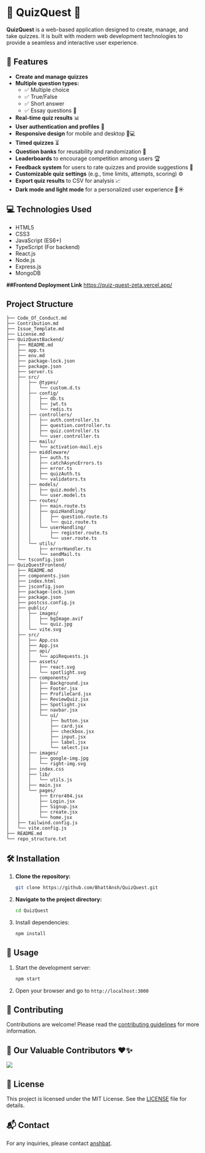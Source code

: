 # 🎉 QuizQuest 🎉

**QuizQuest** is a web-based application designed to create, manage, and take quizzes. It is built with modern web development technologies to provide a seamless and interactive user experience.

## 🚀 Features

- **Create and manage quizzes**  
- **Multiple question types:**
  - ✅ Multiple choice
  - ✅ True/False
  - ✅ Short answer
  - ✅ Essay questions 📝
- **Real-time quiz results** 📊
- **User authentication and profiles** 🔑
- **Responsive design** for mobile and desktop 📱💻
- **Timed quizzes** ⏳
- **Question banks** for reusability and randomization 🔄
- **Leaderboards** to encourage competition among users 🏆
- **Feedback system** for users to rate quizzes and provide suggestions 💬
- **Customizable quiz settings** (e.g., time limits, attempts, scoring) ⚙️
- **Export quiz results** to CSV for analysis 📈
- **Dark mode and light mode** for a personalized user experience 🌙☀️

## 💻 Technologies Used

- HTML5
- CSS3
- JavaScript (ES6+)
- TypeScript (For backend)
- React.js
- Node.js
- Express.js
- MongoDB

**##Frontend Deployment Link**
https://quiz-quest-zeta.vercel.app/

## Project Structure

<!-- START_STRUCTURE -->
```
├── Code_Of_Conduct.md
├── Contribution.md
├── Issue_Template.md
├── License.md
├── QuizQuestBackend/
│   ├── README.md
│   ├── app.ts
│   ├── env.md
│   ├── package-lock.json
│   ├── package.json
│   ├── server.ts
│   ├── src/
│   │   ├── @types/
│   │   │   └── custom.d.ts
│   │   ├── config/
│   │   │   ├── db.ts
│   │   │   ├── jwt.ts
│   │   │   └── redis.ts
│   │   ├── controllers/
│   │   │   ├── auth.controller.ts
│   │   │   ├── question.controller.ts
│   │   │   ├── quiz.controller.ts
│   │   │   └── user.controller.ts
│   │   ├── mails/
│   │   │   └── activation-mail.ejs
│   │   ├── middleware/
│   │   │   ├── auth.ts
│   │   │   ├── catchAsyncErrors.ts
│   │   │   ├── error.ts
│   │   │   ├── quizAuth.ts
│   │   │   └── validators.ts
│   │   ├── models/
│   │   │   ├── quiz.model.ts
│   │   │   └── user.model.ts
│   │   ├── routes/
│   │   │   ├── main.route.ts
│   │   │   ├── quizHandling/
│   │   │   │   ├── question.route.ts
│   │   │   │   └── quiz.route.ts
│   │   │   └── userHandling/
│   │   │       ├── register.route.ts
│   │   │       └── user.route.ts
│   │   └── utils/
│   │       ├── errorHandler.ts
│   │       └── sendMail.ts
│   └── tsconfig.json
├── QuizQuestFrontend/
│   ├── README.md
│   ├── components.json
│   ├── index.html
│   ├── jsconfig.json
│   ├── package-lock.json
│   ├── package.json
│   ├── postcss.config.js
│   ├── public/
│   │   ├── images/
│   │   │   ├── bgImage.avif
│   │   │   └── quiz.jpg
│   │   └── vite.svg
│   ├── src/
│   │   ├── App.css
│   │   ├── App.jsx
│   │   ├── api/
│   │   │   └── apiRequests.js
│   │   ├── assets/
│   │   │   ├── react.svg
│   │   │   └── spotlight.svg
│   │   ├── components/
│   │   │   ├── Background.jsx
│   │   │   ├── Footer.jsx
│   │   │   ├── ProfileCard.jsx
│   │   │   ├── ReviewQuiz.jsx
│   │   │   ├── Spotlight.jsx
│   │   │   ├── navbar.jsx
│   │   │   └── ui/
│   │   │       ├── button.jsx
│   │   │       ├── card.jsx
│   │   │       ├── checkbox.jsx
│   │   │       ├── input.jsx
│   │   │       ├── label.jsx
│   │   │       └── select.jsx
│   │   ├── images/
│   │   │   ├── google-img.jpg
│   │   │   └── right-img.svg
│   │   ├── index.css
│   │   ├── lib/
│   │   │   └── utils.js
│   │   ├── main.jsx
│   │   └── pages/
│   │       ├── Error404.jsx
│   │       ├── Login.jsx
│   │       ├── Signup.jsx
│   │       ├── create.jsx
│   │       └── home.jsx
│   ├── tailwind.config.js
│   └── vite.config.js
├── README.md
└── repo_structure.txt
```
<!-- END_STRUCTURE -->

## 🛠️ Installation

1. **Clone the repository:**
   ```bash
   git clone https://github.com/BhattAnsh/QuizQuest.git
   ```
2. **Navigate to the project directory:**
   ```bash
   cd QuizQuest
   ```
3. Install dependencies:
   ```bash
   npm install
   ```

## 🎉 Usage

1. Start the development server:
   ```bash
   npm start
   ```
2. Open your browser and go to `http://localhost:3000`

## 🤝 Contributing

Contributions are welcome! Please read the [contributing guidelines](Contribution.md) for more information.

## 🌟 Our Valuable Contributors ❤️✨

<a href="https://github.com/BhattAnsh/Quiz-Quest/graphs/contributors">
  <img src="https://contributors-img.web.app/image?repo=BhattAnsh/Quiz-Quest" />
</a>

## 📄 License

This project is licensed under the MIT License. See the [LICENSE](License.md) file for details.

## 📬 Contact

For any inquiries, please contact [anshbat](https://github.com/BhattAnsh).
